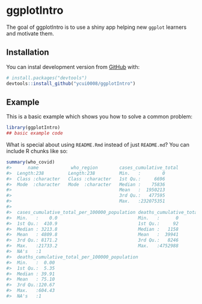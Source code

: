 
<!-- README.md is generated from README.Rmd. Please edit that file -->

# ggplotIntro

<!-- badges: start -->
<!-- badges: end -->

The goal of ggplotIntro is to use a shiny app helping new `ggplot`
learners and motivate them.

## Installation

<!-- You can install the released version of ggplotIntro from [CRAN](https://CRAN.R-project.org) with: -->
<!-- ``` r -->
<!-- install.packages("ggplotIntro") -->
<!-- ``` -->

You can instal development version from [GitHub](https://github.com/)
with:

``` r
# install.packages("devtools")
devtools::install_github("ycui0008/ggplotIntro")
```

## Example

This is a basic example which shows you how to solve a common problem:

``` r
library(ggplotIntro)
## basic example code
```

What is special about using `README.Rmd` instead of just `README.md`?
You can include R chunks like so:

``` r
summary(who_covid)
#>      name            who_region        cases_cumulative_total
#>  Length:238         Length:238         Min.   :        0     
#>  Class :character   Class :character   1st Qu.:     6696     
#>  Mode  :character   Mode  :character   Median :    75836     
#>                                        Mean   :  1950213     
#>                                        3rd Qu.:   477595     
#>                                        Max.   :232075351     
#>                                                              
#>  cases_cumulative_total_per_100000_population deaths_cumulative_total
#>  Min.   :    0.0                              Min.   :      0        
#>  1st Qu.:  410.9                              1st Qu.:     92        
#>  Median : 3213.8                              Median :   1158        
#>  Mean   : 4809.8                              Mean   :  39941        
#>  3rd Qu.: 8171.2                              3rd Qu.:   8246        
#>  Max.   :21733.2                              Max.   :4752988        
#>  NA's   :1                                                           
#>  deaths_cumulative_total_per_100000_population
#>  Min.   :  0.00                               
#>  1st Qu.:  5.35                               
#>  Median : 39.91                               
#>  Mean   : 75.10                               
#>  3rd Qu.:120.67                               
#>  Max.   :604.43                               
#>  NA's   :1
```
